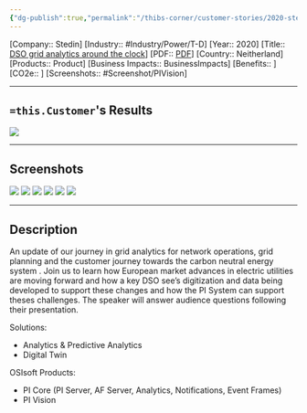 ```yaml
---
{"dg-publish":true,"permalink":"/thibs-corner/customer-stories/2020-stedin-dso-grid-analytics-around-the-clock/","noteIcon":""}
---
```


[Company:: Stedin]
[Industry:: #Industry/Power/T-D]
[Year:: 2020]
[Title:: [DSO grid analytics around the clock](https://resources.osisoft.com/presentations/dso-grid-analytics-around-the-clock-at-stedin-with-live-qanda/)]
[PDF:: [PDF](https://cdn.osisoft.com/osi/presentations/2020-industry-summits/UC20EU-D5UT50-Stedin-vandermolen-Analytics-around-the-clock.pdf)]
[Country:: Neitherland]
[Products:: Product]
[Business Impacts:: BusinessImpacts]
[Benefits:: ]
[CO2e:: ]
[Screenshots:: #Screenshot/PIVision]

---
## `=this.Customer`'s Results
![](https://i.imgur.com/gNKr5Cr.png)

---
## Screenshots
![](https://i.imgur.com/oJRZk7b.png)
![](https://i.imgur.com/QGugQJd.png)
![](https://i.imgur.com/oW6an1q.png)
![](https://i.imgur.com/u0e3CRX.png)
![](https://i.imgur.com/kpsGnZq.png)
![](https://i.imgur.com/eetLeL3.png)

---
## Description
An update of our journey in grid analytics for network operations, grid planning and the customer journey towards the carbon neutral energy system . Join us to learn how European market advances in electric utilities are moving forward and how a key DSO see’s digitization and data being developed to support these changes and how the PI System can support theses challenges. The speaker will answer audience questions following their presentation.

Solutions:

- Analytics & Predictive Analytics
- Digital Twin

OSIsoft Products:

- PI Core (PI Server, AF Server, Analytics, Notifications, Event Frames)
- PI Vision